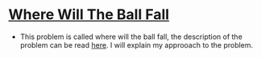 # [Where Will The Ball Fall](https://leetcode.com/problems/where-will-the-ball-fall/)

- This problem is called where will the ball fall, the description of the problem can be read [here](https://leetcode.com/problems/where-will-the-ball-fall/). I will explain my approoach to the problem.

